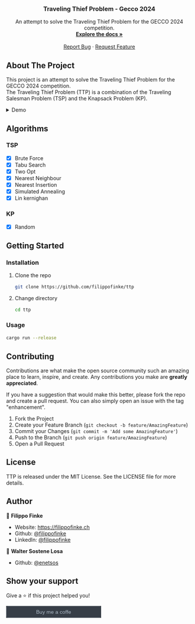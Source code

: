 <div align="center">
  <h3 align="center">Traveling Thief Problem - Gecco 2024</h3>

  <p align="center">
    An attempt to solve the Traveling Thief Problem for the GECCO 2024 competition.
    <br />
    <a href="https://github.com/filippofinke/ttp"><strong>Explore the docs »</strong></a>
    <br />
    <br />
    <a href="https://github.com/filippofinke/ttp/issues">Report Bug</a>
    ·
    <a href="https://github.com/filippofinke/ttp/issues">Request Feature</a>
  </p>
</div>

## About The Project

This project is an attempt to solve the Traveling Thief Problem for the GECCO 2024 competition.  
The Traveling Thief Problem (TTP) is a combination of the Traveling Salesman Problem (TSP) and the Knapsack Problem (KP).

<details>
    <summary>Demo</summary>
    <video controls>
        <source src="./demo/demo.mp4" type="video/mp4">
        Your browser does not support the video tag.
    </video>    
</details>

## Algorithms

### TSP

- [x] Brute Force
- [x] Tabu Search
- [x] Two Opt
- [x] Nearest Neighbour
- [x] Nearest Insertion
- [x] Simulated Annealing
- [x] Lin kernighan

### KP

- [x] Random

## Getting Started

### Installation

1. Clone the repo

   ```sh
   git clone https://github.com/filippofinke/ttp
   ```

2. Change directory

   ```sh
   cd ttp
   ```

### Usage

```sh
cargo run --release
```

## Contributing

Contributions are what make the open source community such an amazing place to learn, inspire, and create. Any contributions you make are **greatly appreciated**.

If you have a suggestion that would make this better, please fork the repo and create a pull request. You can also simply open an issue with the tag "enhancement".

1. Fork the Project
2. Create your Feature Branch (`git checkout -b feature/AmazingFeature`)
3. Commit your Changes (`git commit -m 'Add some AmazingFeature'`)
4. Push to the Branch (`git push origin feature/AmazingFeature`)
5. Open a Pull Request

## License

TTP is released under the MIT License. See the LICENSE file for more details.

## Author

👤 **Filippo Finke**

- Website: https://filippofinke.ch
- Github: [@filippofinke](https://github.com/filippofinke)
- LinkedIn: [@filippofinke](https://linkedin.com/in/filippofinke)

👤 **Walter Sostene Losa**

- Github: [@enetsos](https://github.com/enetsos)

## Show your support

Give a ⭐️ if this project helped you!

<a href="https://www.buymeacoffee.com/filippofinke">
  <img src="https://github.com/filippofinke/filippofinke/raw/main/images/buymeacoffe.png" alt="Buy Me A McFlurry">
</a>
